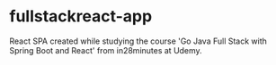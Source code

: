# fullstackreact-app
React SPA created while studying the course 'Go Java Full Stack with Spring Boot and React' from in28minutes at Udemy.
